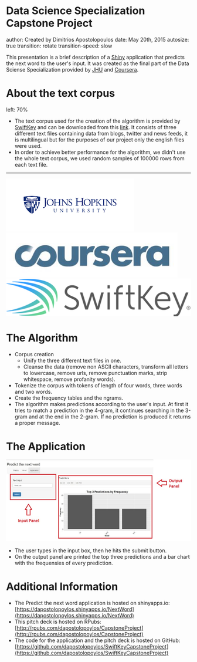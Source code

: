 Data Science Specialization Capstone Project
========================================================
author: Created by Dimitrios Apostolopoulos
date: May 20th, 2015
autosize: true
transition: rotate
transition-speed: slow

This presentation is a brief description of a [Shiny](http://shiny.rstudio.com/) application that predicts the next word to the user's input. It was created as the final part of the Data Sciense Specialization provided by [JHU](https://www.jhu.edu/) and [Coursera](https://www.coursera.org/).

About the text corpus
========================================================
left: 70%

- The text corpus used for the creation of the algorithm is provided by [SwiftKey]("https://swiftkey.com/en") and can be downloaded from this [link](https://d396qusza40orc.cloudfront.net/dsscapstone/dataset/Coursera-SwiftKey.zip). It consists of three different text files containing data from blogs, twitter and news feeds, it is multilingual but for the purposes of our project only the english files were used.
- In order to achieve better performance for the algorithm, we didn't use the whole text corpus, we used random samples of 100000 rows from each text file. 

***
![JHU logo](JHU_long.png)
![Coursera logo](Coursera_logo.PNG)
![SwiftKey logo](swiftKeylogo.png)

The Algorithm
========================================================

- Corpus creation
     - Unify the three different text files in one.
     - Cleanse the data (remove non ASCII characters, transform all letters to lowercase, remove urls, remove punctuation marks, strip whitespace, remove profanity words).
- Tokenize the corpus with tokens of length of four words, three words and two words.
- Create the frequency tables and the ngrams.
- The algorithm makes predictions according to the user's input. At first it tries to match a prediction in the 4-gram, it continues searching in the 3-gram and at the end in the 2-gram. If no prediction is produced it returns a proper message. 



The Application
========================================================

![application](app.jpg)
- The user types in the input box, then he hits the submit button. 
- On the output panel are printed the top three predictions and a bar chart with the frequensies of every prediction. 


Additional Information
========================================================

- The Predict the next word application is hosted on shinyapps.io: [https://dapostolopoylos.shinyapps.io/NextWord](https://dapostolopoylos.shinyapps.io/NextWord)
- This pitch deck is hosted on RPubs: [http://rpubs.com/dapostolopoylos/CapstoneProject](http://rpubs.com/dapostolopoylos/CapstoneProject)
- The code for the application and the pitch deck is hosted on GitHub: [https://github.com/dapostolopoylos/SwiftKeyCapstoneProject](https://github.com/dapostolopoylos/SwiftKeyCapstoneProject) 
